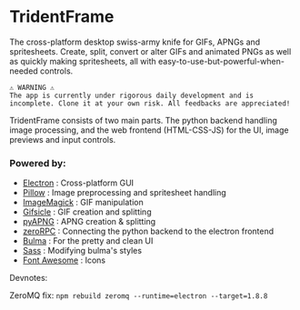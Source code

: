 # TridentFrame

The cross-platform desktop swiss-army knife for GIFs, APNGs and spritesheets. Create, split, convert or alter GIFs and animated PNGs as well as quickly making spritesheets, all with easy-to-use-but-powerful-when-needed controls.

```
⚠️ WARNING ⚠️
The app is currently under rigorous daily development and is incomplete. Clone it at your own risk. All feedbacks are appreciated!
```

TridentFrame consists of two main parts. The python backend handling image processing, and the web frontend (HTML-CSS-JS) for the UI, image previews and input controls.

### Powered by:
*   [Electron](https://electronjs.org/) : Cross-platform GUI
*   [Pillow](https://python-pillow.org/) : Image preprocessing and spritesheet handling
*   [ImageMagick](https://imagemagick.org/index.php) : GIF manipulation
*   [Gifsicle](https://www.lcdf.org/gifsicle/) : GIF creation and splitting
*   [pyAPNG](https://github.com/eight04/pyAPNG) : APNG creation & splitting
*   [zeroRPC](https://www.zerorpc.io/) : Connecting the python backend to the electron frontend
*   [Bulma](https://bulma.io/) : For the pretty and clean UI
*   [Sass](https://sass-lang.com/) : Modifying bulma's styles
*   [Font Awesome](https://fontawesome.com/) : Icons

Devnotes: 

ZeroMQ fix: `npm rebuild zeromq --runtime=electron --target=1.8.8`
